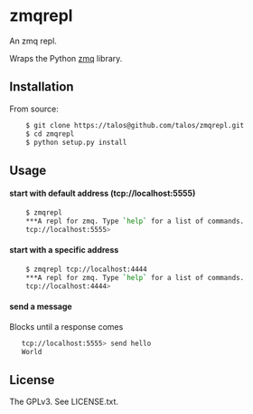 # zmqrepl

An zmq repl.

Wraps the Python [zmq](http://www.zeromq.org/bindings:python) library.

## Installation

From source:

```bash
    $ git clone https://talos@github.com/talos/zmqrepl.git
    $ cd zmqrepl
    $ python setup.py install
```

## Usage

#### start with default address (tcp://localhost:5555)

```bash
    $ zmqrepl
    ***A repl for zmq. Type `help` for a list of commands.
    tcp://localhost:5555> 
```

#### start with a specific address

```bash
    $ zmqrepl tcp://localhost:4444
    ***A repl for zmq. Type `help` for a list of commands.
    tcp://localhost:4444> 
```

#### send a message

Blocks until a response comes

```bash
   tcp://localhost:5555> send hello
   World
```

## License

The GPLv3.  See LICENSE.txt.